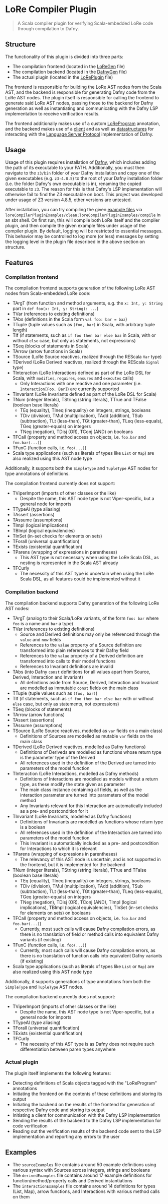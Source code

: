 # LoRe Compiler Plugin
> A Scala compiler plugin for verifying Scala-embedded LoRe code through compilation to Dafny.

## Structure

The functionality of this plugin is divided into three parts:

- The compilation frontend (located in the [LoReGen](src/main/scala/loreCompilerPlugin/codegen/LoReGen.scala) file)
- The compilation backend (located in the [DafnyGen](src/main/scala/loreCompilerPlugin/codegen/DafnyGen.scala) file)
- The actual plugin (located in the [LoRePlugin](src/main/scala/loreCompilerPlugin/LoRePlugin.scala) file)

The frontend is responsible for building the LoRe AST nodes from the Scala AST, and the backend is responsible for generating Dafny code from the LoRe AST nodes. The plugin itself is responsible for calling the frontend to generate said LoRe AST nodes, passing those to the backend for Dafny generation as well as instantiating and communicating with the Dafny LSP implementation to receive verification results.

The frontend additionally makes use of a custom [LoReProgram](src/main/scala/loreCompilerPlugin/annotation/LoReProgram.scala) annotation, and the backend makes use of a [client](src/main/scala/loreCompilerPlugin/lsp/DafnyLSPClient.scala) and as well as [datastructures](src/main/scala/loreCompilerPlugin/lsp/LSPDataTypes.scala) for interacting with the [Language Server Protocol](https://microsoft.github.io/language-server-protocol/) implementation of Dafny.

## Usage

Usage of this plugin requires installation of [Dafny](https://dafny.org/), which includes adding the path of its executable to your PATH. Additionally, you must then navigate to the `z3/bin` folder of your Dafny installation and copy one of the given executables (e.g. `z3-4.8.5`) to the root of your Dafny installation folder (i.e. the folder Dafny's own executable is in), renaming the copied executable to `z3`. The reason for this is that Dafny's LSP implementation will otherwise fail to find the Z3 executable on boot. This project was developed under usage of Z3 version 4.8.5, other versions are untested.

After installation, you can try compiling the given [example files](examples/src/main/scala/loreCompilerPlugin) via `loreCompilerPluginExamples/clean;loreCompilerPluginExamples/compile` in an sbt shell. On first run, this will compile both LoRe itself and the compiler plugin, and then compile the given example files under usage of the compiler plugin. By default, logging will be restricted to essential messages. This behavior may be controlled to log more (or less) messages by setting the logging level in the plugin file described in the above section on structure.

## Features

### Compilation frontend

The compilation frontend supports generation of the following LoRe AST nodes from Scala-embedded LoRe code:

- TArgT (from function and method arguments, e.g. the `x: Int, y: String` part in `def foo(x: Int, y: String): ...`)
- TVar (references to existing definitions)
- TAbs (definitions in the Scala form `val foo: bar = baz`)
- TTuple (tuple values such as `(foo, bar)` in Scala, with arbitrary tuple length)
- TIf (if statements, such as `if foo then bar else baz` in Scala, with or without `else` case, but only as statements, not expressions)
- TSeq (blocks of statements in Scala)
- TArrow (arrow functions in Scala)
- TSource (LoRe Source reactives, realized through the REScala `Var` type)
- TDerived (LoRe Derived reactives, realized through the REScala `Signal` type)
- TInteraction (LoRe Interactions defined as part of the LoRe DSL for Scala, with `modifies`, `requires`, `ensures` and `executes` calls)
  - Only Interactions with one reactive and one parameter (i.e. `Interaction[Foo, Bar]`) are currently supported
- TInvariant (LoRe Invariants defined as part of the LoRe DSL for Scala)
- TNum (integer literals), TString (string literals), TTrue and TFalse (boolean base literals)
  - TEq (equality), TIneq (inequality) on integers, strings, booleans
  - TDiv (division), TMul (multiplication), TAdd (addition), TSub (subtraction), TLt (less-than), TGt (greater-than), TLeq (less-equals), TGeq (greater-equals) on integers
  - TNeg (negation), TDisj (OR), TConj (AND) on booleans
- TFCall (property and method access on objects, i.e. `foo.bar` and `foo.bar(...)`)
- TFunC (function calls, i.e. `foo(...)`)
 - Scala type applications (such as literals of types like `List` or `Map`) are also realized using this AST node type

Additionally, it supports both the `SimpleType` and `TupleType` AST nodes for type annotations of definitions.

The compilation frontend currently does not support:

- TViperImport (imports of other classes or the like)
  - Despite the name, this AST node type is not Viper-specific, but a general node for imports
- TTypeAl (type aliasing)
- TAssert (assertions)
- TAssume (assumptions)
- TImpl (logical implications)
- TBImpl (logical equivalencies)
- TInSet (in-set checks for elements on sets)
- TForall (universal quantification)
- TExists (existential quantification)
- TParens (wrapping of expressions in parentheses)
  - This AST type is not necessary when using the LoRe Scala DSL, as nesting is represented in the Scala AST already
- TFCurly
  - The necessity of this AST type is uncertain when using the LoRe Scala DSL, as all features could be implemented without it

### Compilation backend

The compilation backend supports Dafny generation of the following LoRe AST nodes:

- TArgT (analog to their Scala/LoRe variants, of the form `foo: bar` where `foo` is a name and `bar` a type)
- TVar (references to existing definitions)
  - Source and Derived definitions may only be referenced through the `value` and `now` fields
  - References to the `value` property of a Source definition are transformed into plain references to their Dafny field
  - References to the `value` property of a Derived definition are transformed into calls to their model functions
  - References to Invariant definitions are invalid
- TAbs (into Dafny `const` definitions for all values apart from Source, Derived, Interaction and Invariant)
  - All definitions aside from Source, Derived, Interaction and Invariant are modelled as immutable `const` fields on the main class
- TTuple (tuple values such as `(foo, bar)`)
- TIf (if statements, such as `if foo then bar else baz` with or without `else` case, but only as statements, not expressions)
- TSeq (blocks of statements)
- TArrow (arrow functions)
- TAssert (assertions)
- TAssume (assumptions)
- TSource (LoRe Source reactives, modelled as `var` fields on a main class)
  - Definitions of Sources are modelled as mutable `var` fields on the main class
- TDerived (LoRe Derived reactives, modelled as Dafny functions)
  - Definitions of Deriveds are modelled as functions whose return type is the parameter type of the Derived
  - All references used in the definition of the Derived are turned into parameters of the model function
- TInteraction (LoRe Interactions, modelled as Dafny methods)
  - Definitions of Interactions are modelled as models without a return type, as these modify the state given as parameter
  - The main class instance containing all fields, as well as the interaction parameter are turned into parameters of the model method
  - Any Invariants relevant for this Interaction are automatically included as a pre- and postcondition for it
- TInvariant (LoRe Invariants, modelled as Dafny functions)
  - Definitions of Invariants are modelled as functions whose return type is a boolean
  - All references used in the definition of the Interaction are turned into parameters of the model function
  - This Invariant is automatically included as a pre- and postcondition for Interactions to which it is relevant
- TParens (wrapping of expressions in parentheses)
  - The relevancy of this AST node is uncertain, and is not supported in the frontend, but it is implemented for the backend
- TNum (integer literals), TString (string literals), TTrue and TFalse (boolean base literals)
	- TEq (equality), TIneq (inequality) on integers, strings, booleans
	- TDiv (division), TMul (multiplication), TAdd (addition), TSub (subtraction), TLt (less-than), TGt (greater-than), TLeq (less-equals), TGeq (greater-equals) on integers
	- TNeg (negation), TDisj (OR), TConj (AND), TImpl (logical implications), TBImpl (logical equivalencies), TInSet (in-set checks for elements on sets) on booleans
- TFCall (property and method access on objects, i.e. `foo.bar` and `foo.bar(...)`)
  - Currently, most such calls will cause Dafny compilation errors, as there is no translation of field or method calls into equivalent Dafny variants (if existing)
- TFunC (function calls, i.e. `foo(...)`)
  - Currently, most such calls will cause Dafny compilation errors, as there is no translation of function calls into equivalent Dafny variants (if existing)
- Scala type applications (such as literals of types like `List` or `Map`) are also realized using this AST node type

Additionally, it supports generations of type annotations from both the `SimpleType` and `TupleType` AST nodes.

The compilation backend currently does not support:

- TViperImport (imports of other classes or the like)
  - Despite the name, this AST node type is not Viper-specific, but a general node for imports
- TTypeAl (type aliasing)
- TForall (universal quantification)
- TExists (existential quantification)
- TFCurly
	- The necessity of this AST type is as Dafny does not require such differentiation between paren types anywhere

### Actual plugin

The plugin itself implements the following features:
- Detecting definitions of Scala objects tagged with the "LoReProgram" annotations
- Initiating the frontend on the contents of these definitions and storing its output
- Initiating the backend on the results of the frontend for generation of respective Dafny code and storing its output
- Initiating a client for communication with the Dafny LSP implementation
- Sending the results of the backend to the Dafny LSP implementation for code verification
- Reading out the verification results of the backend code sent to the LSP implementation and reporting any errors to the user

## Examples

- The `sourceExamples` file contains around 50 example definitions using various syntax with Sources across integers, strings and booleans
- The `derivedExamples` file contains around 17 example definitions for function/method/property calls and Derived instantiations
- The `interactionExamples` file contains around 14 definitions for types (List, Map), arrow functions, and Interactions with various method calls on them
